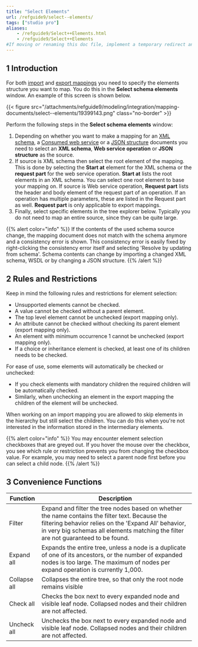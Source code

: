 ```yaml
---
title: "Select Elements"
url: /refguide9/select--elements/
tags: ["studio pro"]
aliases:
    - /refguide9/Select++Elements.html
    - /refguide9/Select++Elements
#If moving or renaming this doc file, implement a temporary redirect and let the respective team know they should update the URL in the product. See Mapping to Products for more details.
---
```


## 1 Introduction

For both [import](/refguide9/import-mappings/) and [export mappings](/refguide9/export-mappings/) you need to specify the elements structure you want to map. You do this in the **Select schema elements** window. An example of this screen is shown below.

{{< figure src="/attachments/refguide9/modeling/integration/mapping-documents/select--elements/19399143.png" class="no-border" >}}

Perform the following steps in the **Select schema elements** window:

1. Depending on whether you want to make a mapping for an [XML schema](/refguide9/xml-schemas/), a [Consumed web service](/refguide9/consumed-web-services/) or a [JSON structure](/refguide9/json-structures/) documents you need to select an **XML schema**, **Web service operation** or **JSON structure** as the source.
2. If source is XML schema then select the root element of the mapping. This is done by selecting the **Start at** element for the XML schema or the **request part** for the web service operation. **Start at** lists the root elements in an XML schema. You can select one root element to base your mapping on. If source is Web service operation, **Request part** lists the header and body element of the request part of an operation. If an operation has multiple parameters, these are listed in the Request part as well. **Request part** is only applicable to export mappings.
3. Finally, select specific elements in the tree explorer below. Typically you do not need to map an entire source, since they can be quite large.

{{% alert color="info" %}}
If the contents of the used schema source change, the mapping document does not match with the schema anymore and a consistency error is shown. This consistency error is easily fixed by right-clicking the consistency error itself and selecting 'Resolve by updating from schema'. Schema contents can change by importing a changed XML schema, WSDL or by changing a JSON structure.
{{% /alert %}}

## 2 Rules and Restrictions

Keep in mind the following rules and restrictions for element selection:

* Unsupported elements cannot be checked.
* A value cannot be checked without a parent element.
* The top level element cannot be unchecked (export mapping only).
* An attribute cannot be checked without checking its parent element (export mapping only).
* An element with minimum occurrence 1 cannot be unchecked (export mapping only).
* If a choice or inheritance element is checked, at least one of its children needs to be checked.

For ease of use, some elements will automatically be checked or unchecked:

* If you check elements with mandatory children the required children will be automatically checked. 
* Similarly, when unchecking an element in the export mapping the children of the element will be unchecked. 

When working on an import mapping you are allowed to skip elements in the hierarchy but still select the children. You can do this when you're not interested in the information stored in the intermediary elements.

{{% alert color="info" %}}
You may encounter element selection checkboxes that are greyed out. If you hover the mouse over the checkbox, you see which rule or restriction prevents you from changing the checkbox value. For example, you may need to select a parent node first before you can select a child node.
{{% /alert %}}

## 3 Convenience Functions

| Function | Description |
| --- | --- |
| Filter | Expand and filter the tree nodes based on whether the name contains the filter text. Because the filtering behavior relies on the 'Expand All' behavior, in very big schemas all elements matching the filter are not guaranteed to be found. |
| Expand all | Expands the entire tree, unless a node is a duplicate of one of its ancestors, or the number of expanded nodes is too large. The maximum of nodes per expand operation is currently 1,000. |
| Collapse all | Collapses the entire tree, so that only the root node remains visible |
| Check all | Checks the box next to every expanded node and visible leaf node. Collapsed nodes and their children are not affected. |
| Uncheck all | Unchecks the box next to every expanded node and visible leaf node. Collapsed nodes and their children are not affected. |
